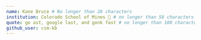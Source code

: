 ```yaml
---
name: Kane Bruce # No longer than 28 characters
institution: Colorado School of Mines 🚩 # no longer than 58 characters
quote: go ast, google last, and gonk fast # no longer than 100 characters, avoid using quotes(") to guarantee the format remains the same.
github_user: csm-kb
---
```


